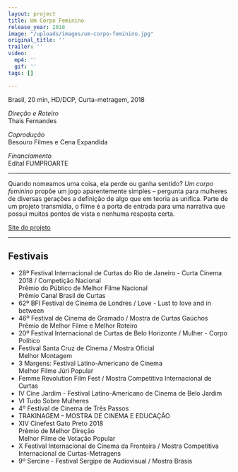 ```yaml
---
layout: project
title: Um Corpo Feminino
release_year: 2018
image: "/uploads/images/um-corpo-feminino.jpg"
original_title: ''
trailer: ''
video:
  mp4: ''
  gif: ''
tags: []

---
```

Brasil, 20 min, HD/DCP, Curta-metragem, 2018

_Direção e Roteiro_  
Thais Fernandes

_Coprodução_  
Besouro Filmes e Cena Expandida

_Financiamento_  
Edital FUMPROARTE

***

Quando nomeamos uma coisa, ela perde ou ganha sentido? _Um corpo feminino_ propõe um jogo aparentemente simples – pergunta para mulheres de diversas gerações a definição de algo que em teoria as unifica. Parte de um projeto transmídia, o filme é a porta de entrada para uma narrativa que possui muitos pontos de vista e nenhuma resposta certa.

[Site do projeto](http://www.afemalebodyproject.com/index-port.php#top)

***

## Festivais

* 28ª Festival Internacional de Curtas do Rio de Janeiro - Curta Cinema 2018 / Competição Nacional  
  Prêmio do Público de Melhor Filme Nacional  
  Prêmio Canal Brasil de Curtas
* 62º BFI Festival de Cinema de Londres / Love - Lust to love and in between
* 46º Festival de Cinema de Gramado / Mostra de Curtas Gaúchos  
  Prêmio de Melhor Filme e Melhor Roteiro
* 20º Festival Internacional de Curtas de Belo Horizonte / Mulher - Corpo Político
* Festival Santa Cruz de Cinema / Mostra Oficial  
  Melhor Montagem
* 3 Margens: Festival Latino-Americano de Cinema  
  Melhor Filme Júri Popular
* Femme Revolution Film Fest / Mostra Competitiva Internacional de Curtas
* IV Cine Jardim - Festival Latino-Americano de Cinema de Belo Jardim
* VI Tudo Sobre Mulheres
* 4º Festival de Cinema de Três Passos
* TRAKINAGEM – MOSTRA DE CINEMA E EDUCAÇÃO
* XIV Cinefest Gato Preto 2018  
  Prêmio de Melhor Direção  
  Melhor Filme de Votação Popular
* X Festival Internacional de Cinema da Fronteira / Mostra Competitiva Internacional de Curtas-Metragens
* 9º Sercine - Festival Sergipe de Audiovisual / Mostra Brasis